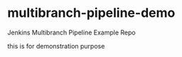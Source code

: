 # multibranch-pipeline-demo
Jenkins Multibranch Pipeline Example Repo 



this is for demonstration purpose
